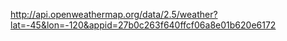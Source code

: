 http://api.openweathermap.org/data/2.5/weather?lat=-45&lon=-120&appid=27b0c263f640ffcf06a8e01b620e6172
